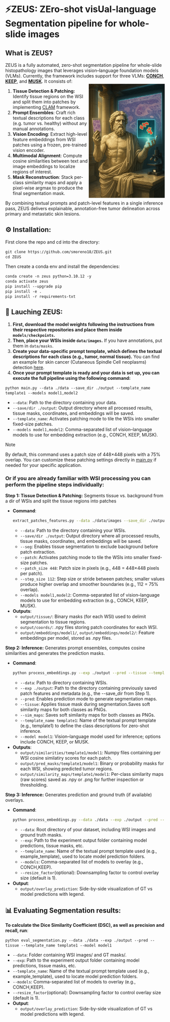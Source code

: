 ⚡️ZEUS: ZEro-shot visUal-language Segmentation pipeline for whole-slide images
===========

## What is ZEUS? 
  ZEUS is a fully automated, zero-shot segmentation pipeline for whole-slide histopathology images that leverages vision–language foundation models (VLMs). Currently, the framework includes support for three VLMs: [**CONCH**](https://github.com/mahmoodlab/CONCH/tree/main), [**KEEP**](https://github.com/MAGIC-AI4Med/KEEP/tree/main), and [**MUSK**](https://github.com/lilab-stanford/MUSK/tree/main). It consists of:<br/> <img src="zeus_logo.png" width="240px" align="right" />
  <ol>
    <li><strong>Tissue Detection &amp; Patching:</strong> Identify tissue regions on the WSI and split them into patches by implementing <a href="https://github.com/mahmoodlab/CLAM">CLAM</a> framework.</li>
    <li><strong>Prompt Ensembles</strong>: Craft rich textual descriptions for each class (e.g. tumor vs. healthy) without any manual annotations.</li>
    <li><strong>Vision Encoding</strong>: Extract high-level feature embeddings from WSI patches using a frozen, pre-trained vision encoder.</li>
    <li><strong>Multimodal Alignment</strong>: Compute cosine similarities between text and image embeddings to localize regions of interest.</li>
    <li><strong>Mask Reconstruction</strong>: Stack per-class similarity maps and apply a pixel-wise argmax to produce the final segmentation mask.</li>
  </ol>
  By combining textual prompts and patch-level features in a single inference pass, ZEUS delivers explainable, annotation-free tumor delineation across primary and metastatic skin lesions.
</p>

## ⚙️ **Installation**:
First clone the repo and cd into the directory:
```shell
git clone https://github.com/smoreno18/ZEUS.git
cd ZEUS
```
Then create a conda env and install the dependencies:
```shell
conda create -n zeus python=3.10.12 -y
conda activate zeus
pip install --upgrade pip
pip install -e .
pip install -r requirements-txt
```

## 🚀 **Lauching ZEUS**:
<ol>
  <li>
    <strong>First, download the model weights following the instructions from their respective repositories and place them inside <code>models/checkpoints</code>.</strong>
  </li>
  <li>
    <strong>Then, place your WSIs inside <code>data/images</code>.</strong> If you have annotations, put them in <code>data/masks</code>.
  </li>
  <li>
    <strong>Create your data-specific prompt template, which defines the textual descriptions for each class (e.g., tumor, normal tissue).</strong> You can find an example for skin cancer (Cutaneous Spindle Cell neoplasms) detection <a href="inference/local_data/prompts/Templates/example_template.json">here</a>.
  </li>
  <li>
    <strong>Once your prompt template is ready and your data is set up, you can execute the full pipeline using the following command:</strong>
  </li>
</ol>

      
```
python main.py --data ./data --save_dir ./output --template_name template1 --models model1,model2
```
- `--data`: Path to the directory containing your data.
- `--save/dir ./output`: Output directory where all processed results, tissue masks, coordinates, and embeddings will be saved.
- `--template_name`: Activates patching mode to tile the WSIs into smaller fixed-size patches.
- `--models model1,model2`: Comma-separated list of vision–language models to use for embedding extraction (e.g., CONCH, KEEP, MUSK).

> [!NOTE]
> By default, this command uses a patch size of 448×448 pixels with a 75% overlap. You can customize these patching settings directly in [main.py](main.py) if needed for your specific application.



### **Or if you are already familiar with WSI processing you can perform the pipeline steps individually:**

**Step 1: Tissue Detection &amp; Patching:** Segments tissue vs. background from a dir of WSIs and split the tissue regions into patches
 - **Command**:
   ```bash
   extract_patches_features.py --data ./data/images --save_dir ./output --seg --patch --patch_size 448 --step_size 112 --models model1,model2
   ```
   - `--data`: Path to the directory containing your WSIs.
   - `--save/dir ./output`: Output directory where all processed results, tissue masks, coordinates, and embeddings will be saved.
   - `--seg`: Enables tissue segmentation to exclude background before patch extraction.
   - `--patch`: Activates patching mode to tile the WSIs into smaller fixed-size patches.
   - `--patch_size 448`: Patch size in pixels (e.g., 448 = 448×448 pixels per patch).
   - `--step_size 112`: Step size or stride between patches; smaller values produce higher overlap and smoother boundaries (e.g., 112 = 75% overlap).
   - `--models model1,model2`: Comma-separated list of vision–language models to use for embedding extraction (e.g., CONCH, KEEP, MUSK).
 - **Outputs**:
   - `output/tissue/`: Binary masks (for each WSI) used to delimit segmentation to tissue regions.
   - `output/coords/`: .npy files storing patch coordinates for each WSI.
   - `output/embeddings/model1/`, `output/embeddings/model2/`: Feature embeddings per model, stored as .npy files.

 **Step 2: Inference:** Generates prompt ensembles, computes cosine similarities and generates the prediction masks.
 - **Command**:
   ```bash
   python process_embeddings.py --exp ./output --pred --tissue --template_name template1 --model model1
   ```
   - `--data`: Path to directory containing WSIs.
   - `--exp ./output`: Path to the directory containing previously saved patch features and metadata (e.g., the --save_dir from Step 1).
   - `--pred`: Enables prediction mode to generate segmentation maps.
   - `--tissue`: Applies tissue mask during segmentation.Saves soft similarity maps for both classes as PNGs.
   - `--sim_maps`: Saves soft similarity maps for both classes as PNGs.
   - `--template_name template1`: Name of the textual prompt template (e.g., template1) to define the class descriptions for zero-shot inference.
   - `--model model1`: Vision–language model used for inference; options include CONCH, KEEP, or MUSK.
 - **Outputs**:
   - `output/similarities/template1/model1`: Numpy files containing per WSI cosine similatiry scores for each patch.
   - `output/pred_masks/template1/model1`: Binary or probability masks for each WSI, showing predicted tumor regions.
   - `output/similarity_maps/template1/model1`: Per-class similarity maps (raw scores) saved as .npy or .png for further inspection or thresholding.

 **Step 3: Inference:** Generates prediction and ground truth (if available) overlays.
 - **Command**:
   ```bash
   python process_embeddings.py --data ./data --exp ./output --pred --tissue --template_name template1 --model model1
   ```
   - `--data`: Root directory of your dataset, including WSI images and ground truth masks.
   - `--exp`: Path to the experiment output folder containing model predictions, tissue masks, etc.
   - `--template_name`: Name of the textual prompt template used (e.g., example_template), used to locate model prediction folders.
   - `--models`: Comma-separated list of models to overlay (e.g., CONCH,KEEP).
   - `--resize_factor`(optional): Downsampling factor to control overlay size (default is 1).
 - **Output**:
   - `output/overlay_prediction`: Side-by-side visualization of GT vs model predictions with legend.
   

## 📊 **Evaluating Segmentation results**:

**To calculate the Dice Similarity Coefficient (DSC), as well as precision and recall, run**:
```
python eval_segmentation.py --data ./data --exp ./output --pred --tissue --template_name template1 --model model1
```
   - `--data`: Folder containing WSI images/ and GT masks/.
   - `--exp`: Path to the experiment output folder containing model predictions, tissue masks, etc.
   - `--template_name`: Name of the textual prompt template used (e.g., example_template), used to locate model prediction folders.
   - `--models`: Comma-separated list of models to overlay (e.g., CONCH,KEEP).
   - `--resize_factor`(optional): Downsampling factor to control overlay size (default is 1).
 - **Output**:
   - `output/overlay_prediction`: Side-by-side visualization of GT vs model predictions with legend.

